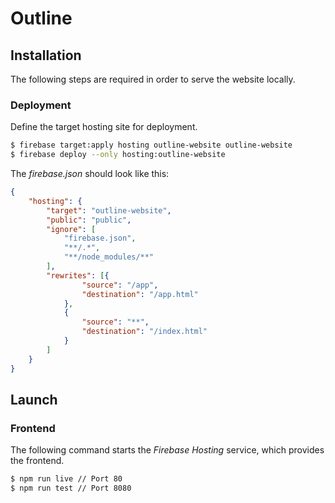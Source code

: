 # Outline

## Installation

The following steps are required in order to serve the website locally.

### Deployment

Define the target hosting site for deployment.

```bash
$ firebase target:apply hosting outline-website outline-website
$ firebase deploy --only hosting:outline-website
```

The *firebase.json* should look like this:

```json
{
	"hosting": {
		"target": "outline-website",
		"public": "public",
		"ignore": [
			"firebase.json",
			"**/.*",
			"**/node_modules/**"
		],
		"rewrites": [{
				"source": "/app",
				"destination": "/app.html"
			},
			{
				"source": "**",
				"destination": "/index.html"
			}
		]
	}
}
```

<!--
### Canvas Module Libraries

The following libraries are required in order to build and execute the *canvas* module properly.

```bash
$ sudo apt-get update
$ sudo apt-get install build-essential libcairo2-dev libpango1.0-dev libjpeg-dev libgif-dev librsvg2-dev
```

Now the node module can be installed.

```bash
$ npm run build
```

### Grant Port Binding

The following command makes it for node possible to bind a port beneath *1024*. The command must be execute after every single `apt-get update`.

```bash
$ sudo setcap 'cap_net_bin_service=+ep' `which node`
```

### Grant Certificate Access

The following commands enables node to read from the directories and files generate from *Certbot*.

```bash
$ sudo chmod 0755 /etc/letsencrypt/{live,archive}
$ sudo chmod 0640 /etc/letsencrypt/live/<domain>/privkey.pem
$ sudo chown -R <user>:<user> /etc/letsencrypt/live/<domain>/privkey.pem
```
-->

## Launch

### Frontend

The following command starts the *Firebase Hosting* service, which provides the frontend.

```bash
$ npm run live // Port 80
$ npm run test // Port 8080
```
